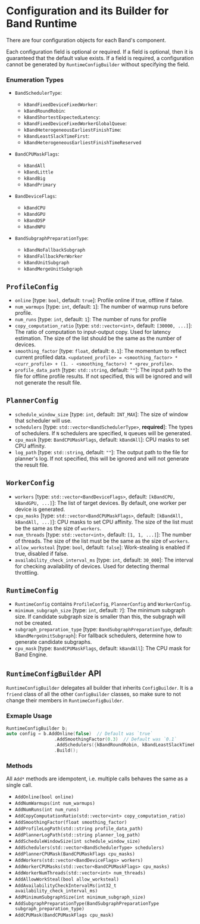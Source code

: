 # Configuration and its Builder for Band Runtime

There are four configuration objects for each Band's component.

Each configuration field is optional or required. If a field is optional, then it is guaranteed that the default value exists. If a field is required, a configuration cannot be generated by `RuntimeConfigBuilder` without specifying the field.

### Enumeration Types
- `BandSchedulerType`:
  - `kBandFixedDeviceFixedWorker`: 
  - `kBandRoundRobin`: 
  - `kBandShortestExpectedLatency`: 
  - `kBandFixedDeviceFixedWorkerGlobalQueue`: 
  - `kBandHeterogeneousEarliestFinishTime`: 
  - `kBandLeastSlackTimeFirst`: 
  - `kBandHeterogeneousEarliestFinishTimeReserved`

- `BandCPUMaskFlags`: 
   - `kBandAll`
   - `kBandLittle`
   - `kBandBig`
   - `kBandPrimary`
  
- `BandDeviceFlags`: 
  - `kBandCPU`
  - `kBandGPU`
  - `kBandDSP`
  - `kBandNPU`

- `BandSubgraphPreparationType`: 
  - `kBandNoFallbackSubgraph`
  - `kBandFallbackPerWorker`
  - `kBandUnitSubgraph`
  - `kBandMergeUnitSubgraph`

## `ProfileConfig`
- `online` [type: `bool`, default: `true`]: Profile online if true, offline if false.
- `num_warmups` [type: `int`, default: `1`]: The number of warmup runs before profile.
- `num_runs` [type: `int`, default: `1`]: The number of runs for profile
- `copy_computation_ratio` [type: `std::vector<int>`, default: `[30000, ...]`]: The ratio of computation to input-output copy. Used for latency estimation. The size of the list should be the same as the number of devices.
- `smoothing_factor` [type: `float`, default: `0.1`]: The momentum to reflect current profiled data. `<updateed_profile> = <smoothing_factor> * <curr_profile> + (1. - <smoothing_factor>) * <prev_profile>`.
- `profile_data_path` [type: `std::string`, default: `""`]: The input path to the file for offline profile results. If not specified, this will be ignored and will not generate the result file. 

## `PlannerConfig`
- `schedule_window_size` [type: `int`, default: `INT_MAX`]: The size of window that scheduler will use.
- `schedulers` [type: `std::vector<BandSchedulerType>`, __required__]: The types of schedulers. If `N` schedulers are specified, `N` queues will be generated.
- `cpu_mask` [type: `BandCPUMaskFlags`, default: `kBandAll`]: CPU masks to set CPU affinity.
- `log_path` [type: `std::string`, default: `""`]: The output path to the file for planner's log. If not specified, this will be ignored and will not generate the result file. 

## `WorkerConfig`
- `workers` [type: `std::vector<BandDeviceFlags>`, default: `[kBandCPU, kBandGPU, ...]`]: The list of target devices. By default, one worker per device is generated.
- `cpu_masks` [type: `std::vector<BandCPUMaskFlags>`, default: `[kBandAll, kBandAll, ...]`]: CPU masks to set CPU affinity. The size of the list must be the same as the size of `workers`.
- `num_threads` [type: `std::vector<int>`, default: `[1, 1, ...]`]: The number of threads. The size of the list must be the same as the size of `workers`.
- `allow_worksteal` [type: `bool`, default: `false`]: Work-stealing is enabled if true, disabled if false.
- `availability_check_interval_ms` [type: `int`, default: `30_000`]: The interval for checking availability of devices. Used for detecting thermal throttling.

## `RuntimeConfig`
- `RuntimeConfig` contains `ProfileConfig`, `PlannerConfig` and `WorkerConfig`.
- `minimum_subgraph_size` [type: `int`, default: `7`]: The minimum subgraph size. If candidate subgraph size is smaller than this, the subgraph will not be created.
- `subgraph_preparation_type` [type: `BandSubgraphPreparationType`, default: `kBandMergeUnitSubgraph`]: For fallback schedulers, determine how to generate candidate subgraphs.
- `cpu_mask` [type: `BandCPUMaskFlags`, default: `kBandAll`]: The CPU mask for Band Engine.

## `RuntimeConfigBuilder` API
`RuntimeConfigBuilder` delegates all builder that inherits `ConfigBuilder`.
It is a `friend` class of all the other `ConfigBuilder` classes, so make sure to not change their members in `RuntimeConfigBuilder`.

### Exmaple Usage
```c++
RuntimeConfigBuilder b;
auto config = b.AddOnline(false)  // Default was `true`
                  .AddSmoothingFactor(0.3)  // Default was `0.1`
                  .AddSchedulers({kBandRoundRobin, kBandLeastSlackTimeFirst})  // Required field.
                  .Build();
```
### Methods
All `Add*` methods are idempotent, i.e. multiple calls behaves the same as a single call.
- `AddOnline(bool online)`
- `AddNumWarmups(int num_warmups)`
- `AddNumRuns(int num_runs)`
- `AddCopyComputationRatio(std::vector<int> copy_computation_ratio)`
- `AddSmoothingFactor(float smoothing_factor)`
- `AddProfileLogPath(std::string profile_data_path)`
- `AddPlannerLogPath(std::string planner_log_path)`
- `AddScheduleWindowSize(int schedule_window_size)`
- `AddSchedulers(std::vector<BandSchedulerType> schedulers)`
- `AddPlannerCPUMask(BandCPUMaskFlags cpu_masks)`
- `AddWorkers(std::vector<BandDeviceFlags> workers)`
- `AddWorkerCPUMasks(std::vector<BandCPUMaskFlags> cpu_masks)`
- `AddWorkerNumThreads(std::vector<int> num_threads)`
- `AddAllowWorkSteal(bool allow_worksteal)`
- `AddAvailabilityCheckIntervalMs(int32_t availability_check_interval_ms)`
- `AddMinimumSubgraphSize(int minimum_subgraph_size)`
- `AddSubgraphPreparationType(BandSubgraphPreparationType subgraph_preparation_type)`
- `AddCPUMask(BandCPUMaskFlags cpu_mask)`